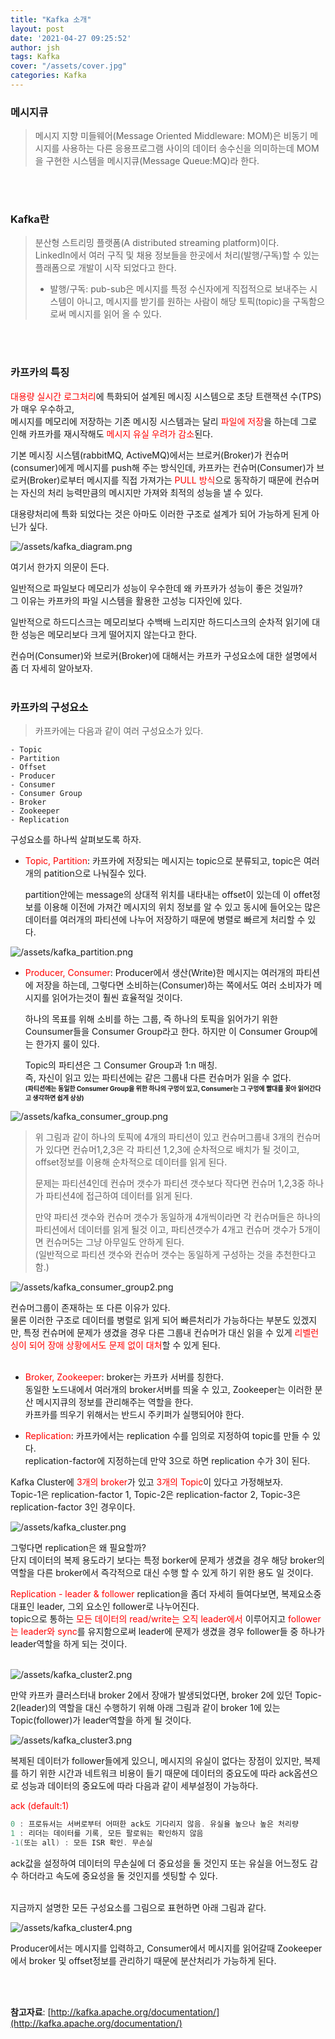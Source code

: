 ```yaml
---
title: "Kafka 소개"
layout: post
date: '2021-04-27 09:25:52'
author: jsh
tags: Kafka
cover: "/assets/cover.jpg"
categories: Kafka
---
```


### 메시지큐

> 메시지 지향 미들웨어(Message Oriented Middleware: MOM)은 비동기 메시지를 사용하는 다른 응용프로그램 사이의 데이터 송수신을 의미하는데 MOM을 구현한 시스템을 메시지큐(Message Queue:MQ)라 한다.
<br>
<br>
 
### Kafka란
> 분산형 스트리밍 플랫폼(A distributed streaming platform)이다.   
> LinkedIn에서 여러 구직 및 채용 정보들을 한곳에서 처리(발행/구독)할 수 있는 플래폼으로 개발이 시작 되었다고 한다.   
> * 발행/구독: pub-sub은 메시지를 특정 수신자에게 직접적으로 보내주는 시스템이 아니고, 메시지를 받기를 원하는 사람이 해당 토픽(topic)을 구독함으로써 메시지를 읽어 올 수 있다.
<br>
<br>

### 카프카의 특징
<font color="red">대용량 실시간 로그처리</font>에 특화되어 설계된 메시징 시스템으로 초당 트랜잭션 수(TPS)가 매우 우수하고,   
메시지를 메모리에 저장하는 기존 메시징 시스템과는 달리 <font color="red">파일에 저장</font>을 하는데 그로 인해 카프카를 재시작해도 <font color="red">메시지 유실 우려가 감소</font>된다.
   
기본 메시징 시스템(rabbitMQ, ActiveMQ)에서는 브로커(Broker)가 컨슈머(consumer)에게 메시지를 push해 주는 방식인데, 카프카는 컨슈머(Consumer)가 브로커(Broker)로부터 메시지를 직접 가져가는 <font color="red">PULL 방식</font>으로 동작하기 때문에 컨슈머는 자신의 처리 능력만큼의 메시지만 가져와 최적의 성능을 낼 수 있다.
   
대용량처리에 특화 되었다는 것은 아마도 이러한 구조로 설계가 되어 가능하게 된게 아닌가 싶다.

![/assets/kafka_diagram.png](/assets/kafka_diagram.png)

여기서 한가지 의문이 든다.
   
일반적으로 파일보다 메모리가 성능이 우수한데 왜 카프카가 성능이 좋은 것일까?   
그 이유는 카프카의 파일 시스템을 활용한 고성능 디자인에 있다.
   
일반적으로 하드디스크는 메모리보다 수백배 느리지만 하드디스크의 순차적 읽기에 대한 성능은 메모리보다 크게 떨어지지 않는다고 한다.
   
컨슈머(Consumer)와 브로커(Broker)에 대해서는 카프카 구성요소에 대한 설명에서 좀 더 자세히 알아보자.
<br>
<br>


### 카프카의 구성요소
> 카프카에는 다음과 같이 여러 구성요소가 있다.

```
- Topic
- Partition
- Offset
- Producer
- Consumer
- Consumer Group
- Broker
- Zookeeper
- Replication
```

구성요소를 하나씩 살펴보도록 하자.

+ <font color="red">Topic, Partition</font>: 카프카에 저장되는 메시지는 topic으로 분류되고, topic은 여러개의 patition으로 나눠질수 있다.
     
  partition안에는 message의 상대적 위치를 내타내는 offset이 있는데 이 offet정보를 이용해 이전에 가져간 메시지의 위치 정보를 알 수 있고 동시에 들어오는 많은 데이터를 여러개의 파티션에 나누어 저장하기 때문에 병렬로 빠르게 처리할 수 있다.

![/assets/kafka_partition.png](/assets/kafka_partition.png)


+ <font color="red">Producer, Consumer</font>: Producer에서 생산(Write)한 메시지는 여러개의 파티션에 저장을 하는데, 그렇다면 소비하는(Consumer)하는 쪽에서도 여러 소비자가 메시지를 읽어가는것이 훨씬 효율적일 것이다.
     
  하나의 목표를 위해 소비를 하는 그룹, 즉 하나의 토픽을 읽어가기 위한 Counsumer들을 Consumer Group라고 한다.
  하지만 이 Consumer Group에는 한가지 룰이 있다.    
     
  Topic의 파티션은 그 Consumer Group과 1:n 매칭.   
  즉, 자신이 읽고 있는 파티션에는 같은 그룹내 다른 컨슈머가 읽을 수 없다.  
  <font size="1"><b>(파티션에는 동일한 Consumer Group을 위한 하나의 구멍이 있고, Consumer는 그 구멍에 빨대를 꽂아 읽어간다고 생각하면 쉽게 상상)</b></font>

![/assets/kafka_consumer_group.png](/assets/kafka_consumer_group.png)

> 위 그림과 같이 하나의 토픽에 4개의 파티션이 있고 컨슈머그룹내 3개의 컨슈머가 있다면 컨슈머1,2,3은 각 파티션 1,2,3에 순차적으로 배치가 될 것이고, 
> offset정보를 이용해 순차적으로 데이터를 읽게 된다. 
> 
> 문제는 파티션4인데 컨슈머 갯수가 파티션 갯수보다 작다면 컨슈머 1,2,3중 하나가 파티션4에 접근하여 데이터를 읽게 된다.
> 
> 만약 파티션 갯수와 컨슈머 갯수가 동일하개 4개씩이라면 각 컨슈머들은 하나의 파티션에서 데이터를 읽게 될것 이고, 
> 파티션갯수가 4개고 컨슈머 갯수가 5개이면 컨슈머5는 그냥 아무일도 안하게 된다.   
> (일반적으로 파티션 갯수와 컨슈머 갯수는 동일하게 구성하는 것을 추천한다고 함.)

![/assets/kafka_consumer_group2.png](/assets/kafka_consumer_group2.png)

컨슈머그룹이 존재하는 또 다른 이유가 있다.    
물론 이러한 구조로 데이터를 병렬로 읽게 되어 빠른처리가 가능하다는 부분도 있겠지만, 특정 컨슈머에 문제가 생겼을 경우 다른 그룹내 컨슈머가 대신 읽을 수 있게 
<font color="red">리벨런싱이 되어 장애 상황에서도 문제 없이 대처</font>할 수 있게 된다.
<br>
<br>

+ <font color="red">Broker, Zookeeper</font>: broker는 카프카 서버를 칭한다.   
  동일한 노드내에서 여러개의 broker서버를 띄울 수 있고, Zookeeper는 이러한 분산 메시지큐의 정보를 관리해주는 역할을 한다.   
  카프카를 띄우기 위해서는 반드시 주키퍼가 실행되어야 한다.

+ <font color="red">Replication</font>: 카프카에서는 replication 수를 임의로 지정하여 topic를 만들 수 있다.   
  replication-factor에 지정하는데 만약 3으로 하면 replication 수가 3이 된다.

Kafka Cluster에 <font color="red">3개의 broker</font>가 있고 <font color="red">3개의 Topic</font>이 있다고 가정해보자.   
Topic-1은 replication-factor 1, Topic-2은 replication-factor 2, Topic-3은 replication-factor 3인 경우이다.

![/assets/kafka_cluster.png](/assets/kafka_cluster.png)

그렇다면 replication은 왜 필요할까?   
단지 데이터의 복제 용도라기 보다는 특정 borker에 문제가 생겼을 경우 해당 broker의 역할을 다른 broker에서 즉각적으로 대신 수행 할 수 있게 하기 위한 용도 일 것이다.

<font color="red">Replication - leader & follower</font>
replication을 좀더 자세히 들여다보면, 복제요소중 대표인 leader, 그외 요소인 follower로 나누어진다.   
topic으로 통하는 <font color="red">모든 데이터의 read/write는 오직 leader에서</font> 이루어지고 <font color="red">follower는 leader와 sync</font>를 유지함으로써 leader에 문제가 생겼을 경우 follower들 중 하나가 leader역할을 하게 되는 것이다.
<br>
<br>

![/assets/kafka_cluster2.png](/assets/kafka-docker-cluster2.png)

만약 카프카 클러스터내 broker 2에서 장애가 발생되었다면, broker 2에 있던 Topic-2(leader)의 역할을 대신 수행하기 위해 아래 그림과 같이 broker 1에 있는 Topic(follower)가 leader역할을 하게 될 것이다.

![/assets/kafka_cluster3.png](/assets/kafka-docker-cluster3.png)

복제된 데이터가 follower들에게 있으니, 메시지의 유실이 없다는 장점이 있지만, 복제를 하기 위한 시간과 네트워크 비용이 들기 때문에 데이터의 중요도에 따라 ack옵션으로 성능과 데이터의 중요도에 따라 다음과 같이 세부설정이 가능하다.

<font color="red">ack (default:1)</font>

```groovy
0 : 프로듀서는 서버로부터 어떠한 ack도 기다리지 않음. 유실율 높으나 높은 처리량
1 : 리더는 데이터를 기록, 모든 팔로워는 확인하지 않음
-1(또는 all) : 모든 ISR 확인. 무손실
```

ack값을 설정하여 데이터의 무손실에 더 중요성을 둘 것인지 또는 유실을 어느정도 감수 하더라고 속도에 중요성을 둘 것인지를 셋팅할 수 있다.
<br>
<br>


지금까지 설명한 모든 구성요소를 그림으로 표현하면 아래 그림과 같다.

![/assets/kafka_cluster4.png](/assets/kafka-docker-cluster4.png)

Producer에서는 메시지를 입력하고, Consumer에서 메시지를 읽어갈때 Zookeeper에서 broker 및 offset정보를 관리하기 때문에 분산처리가 가능하게 된다.

<br>
<br>

<b>참고자료</b>: [http://kafka.apache.org/documentation/](http://kafka.apache.org/documentation/)
